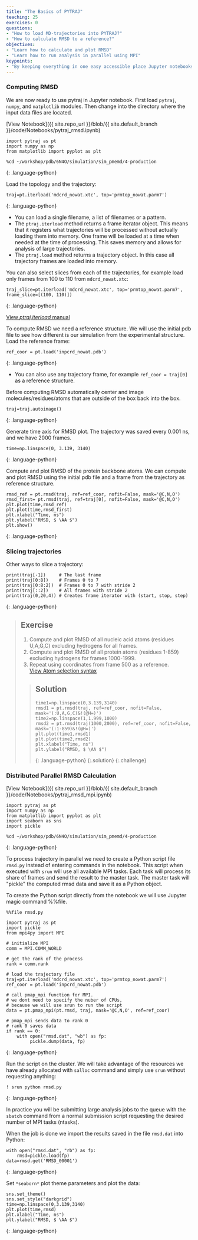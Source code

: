 ```yaml
---
title: "The Basics of PYTRAJ"
teaching: 25
exercises: 0
questions:
- "How to load MD-trajectories into PYTRAJ?"
- "How to calculate RMSD to a reference?"
objectives:
- "Learn how to calculate and plot RMSD"
- "Learn how to run analysis in parallel using MPI"
keypoints:
- "By keeping everything in one easy accessible place Jupyter notebooks greatly simplify the management and sharing of your work"
---
```


### Computing RMSD
We are now ready to use pytraj in Jupyter notebook. First load `pytraj`, `numpy`, and `matplotlib` modules. Then change into the directory where the input data files are located.

[View Notebook]({{ site.repo_url }}/blob/{{ site.default_branch }}/code/Notebooks/pytraj_rmsd.ipynb)

~~~
import pytraj as pt
import numpy as np
from matplotlib import pyplot as plt

%cd ~/workshop/pdb/6N4O/simulation/sim_pmemd/4-production
~~~
{: .language-python}

Load the topology and the trajectory:
~~~
traj=pt.iterload('mdcrd_nowat.xtc', top='prmtop_nowat.parm7') 
~~~
{: .language-python}

- You can load a single filename, a list of filenames or a pattern. 
- The `ptraj.iterload` method returns a frame iterator object. This means that it registers what trajectories will be processed without actually loading them into memory. One frame will be loaded at a time when needed at the time of processing. This saves memory and allows for analysis of large trajectories. 
- The `ptraj.load` method returns a trajectory object. In this case all trajectory frames are loaded into memory.

You can also select slices from each of the trajectories, for example load only frames from 100 to 110 from `mdcrd_nowat.xtc`:
~~~
traj_slice=pt.iterload('mdcrd_nowat.xtc', top='prmtop_nowat.parm7', frame_slice=[(100, 110)]) 
~~~
{: .language-python}

[View *ptraj.iterload* manual](https://amber-md.github.io/pytraj/latest/_api/pytraj.io.html#pytraj.io.iterload)


To compute RMSD we need a reference structure. We will use the initial pdb file to see how different is our simulation from  the experimental structure. 
Load the reference frame:
~~~
ref_coor = pt.load('inpcrd_nowat.pdb')
~~~
  {: .language-python}

- You can also use any trajectory frame, for example `ref_coor = traj[0]` as a reference structure.  

Before computing RMSD automatically center and image molecules/residues/atoms that are outside of the box back into the box.

~~~
traj=traj.autoimage()
~~~
{: .language-python}

Generate time axis for RMSD plot. The trajectory was saved every 0.001 ns, and we have 2000 frames.
~~~
time=np.linspace(0, 3.139, 3140)
~~~
{: .language-python}

Compute and plot RMSD of the protein backbone atoms. We can compute and plot RMSD using the initial pdb file and a frame from the trajectory as reference structure.
~~~
rmsd_ref = pt.rmsd(traj, ref=ref_coor, nofit=False, mask='@C,N,O')
rmsd_first= pt.rmsd(traj, ref=traj[0], nofit=False, mask='@C,N,O')
plt.plot(time,rmsd_ref)
plt.plot(time,rmsd_first)
plt.xlabel("Time, ns")
plt.ylabel("RMSD, $ \AA $")
plt.show()
~~~
  {: .language-python}

### Slicing trajectories
Other ways to slice a trajectory:
~~~
print(traj[-1])     # The last frame
print(traj[0:8])    # Frames 0 to 7
print(traj[0:8:2])  # Frames 0 to 7 with stride 2
print(traj[::2])    # All frames with stride 2
print(traj(0,20,4)) # Creates frame iterator with (start, stop, step)
~~~
{: .language-python}

>## Exercise
>1. Compute and plot RMSD of all nucleic acid atoms (residues U,A,G,C) excluding hydrogens for all frames.  
>2. Compute and plot RMSD of all protein atoms (residues 1-859) excluding hydrogens for frames 1000-1999.  
>3. Repeat using coordinates from frame 500 as a reference.  
>[View Atom selection syntax](https://amber-md.github.io/pytraj/latest/atom_mask_selection.html#atom-selections)
>
>> ## Solution
>>
>>~~~
>>time1=np.linspace(0,3.139,3140)
>>rmsd1 = pt.rmsd(traj, ref=ref_coor, nofit=False, mask='(:U,A,G,C)&!(@H=)')
>>time2=np.linspace(1,1.999,1000)
>>rmsd2 = pt.rmsd(traj(1000,2000), ref=ref_coor, nofit=False, mask='(:1-859)&!(@H=)')
>>plt.plot(time1,rmsd1)
>>plt.plot(time2,rmsd2)
>>plt.xlabel("Time, ns")
>>plt.ylabel("RMSD, $ \AA $")
>>~~~
>>{: .language-python}
>{:.solution}
{:.challenge}

### Distributed Parallel RMSD Calculation
[View Notebook]({{ site.repo_url }}/blob/{{ site.default_branch }}/code/Notebooks/pytraj_rmsd_mpi.ipynb)

~~~
import pytraj as pt
import numpy as np
from matplotlib import pyplot as plt
import seaborn as sns
import pickle

%cd ~/workshop/pdb/6N4O/simulation/sim_pmemd/4-production
~~~
{: .language-python}

To process trajectory in parallel we need to create a Python script file `rmsd.py` instead of entering commands in the notebook.  This script when executed with `srun` will use all available MPI tasks. Each task will process its share of frames and send the result to the master task. The master task will "pickle" the computed rmsd data and save it as a Python object.   

To create the Python script directly from the notebook we will use Jupyter magic command %%file.  

~~~
%%file rmsd.py

import pytraj as pt
import pickle
from mpi4py import MPI

# initialize MPI 
comm = MPI.COMM_WORLD

# get the rank of the process
rank = comm.rank

# load the trajectory file
traj=pt.iterload('mdcrd_nowat.xtc', top='prmtop_nowat.parm7') 
ref_coor = pt.load('inpcrd_nowat.pdb')

# call pmap_mpi function for MPI.
# we dont need to specify the nuber of CPUs, 
# because we will use srun to run the script
data = pt.pmap_mpi(pt.rmsd, traj, mask='@C,N,O', ref=ref_coor)

# pmap_mpi sends data to rank 0
# rank 0 saves data 
if rank == 0:
    with open("rmsd.dat", "wb") as fp: 
         pickle.dump(data, fp)
~~~
{: .language-python}

Run the script on the cluster. We will take advantage of the resources we have already allocated with `salloc` command and simply use `srun` without requesting anything:   
~~~
! srun python rmsd.py
~~~
{: .language-python}

In practice you will be submitting large analysis jobs to the queue with the `sbatch` command from a normal submission script requesting the desired number of MPI tasks (ntasks).

When the job is done we import the results saved in the file `rmsd.dat` into Python:
~~~
with open("rmsd.dat", "rb") as fp: 
    rmsd=pickle.load(fp)
data=rmsd.get('RMSD_00001')
~~~
{: .language-python}

Set `*seaborn*` plot theme parameters and plot the data:
~~~
sns.set_theme()
sns.set_style("darkgrid")
time=np.linspace(0,3.139,3140)
plt.plot(time,rmsd)
plt.xlabel("Time, ns")
plt.ylabel("RMSD, $ \AA $")
~~~
  {: .language-python}

